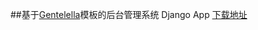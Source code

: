 ##基于[Gentelella](https://github.com/puikinsh/gentelella)模板的后台管理系统
Django App [下载地址](https://github.com/GiriB/django-gentelella)